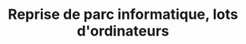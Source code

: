 ---
title: "Reprise de parc informatique, lots d'ordinateurs"
url: /noisy-le-grand/reprise-de-parc-informatique-lots-dordinateurs/
shop: Großhandel
---